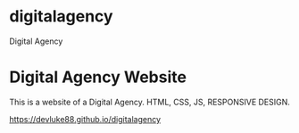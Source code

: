 # digitalagency
Digital Agency

# Digital Agency Website


This is a website of a Digital Agency.
HTML, CSS, JS, RESPONSIVE DESIGN.

https://devluke88.github.io/digitalagency
